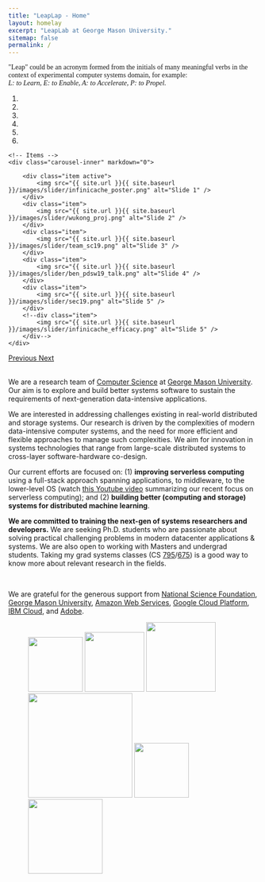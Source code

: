 ```yaml
---
title: "LeapLap - Home"
layout: homelay
excerpt: "LeapLab at George Mason University."
sitemap: false
permalink: /
---
```


<span class="glyphicon glyphicon-star" aria-hidden="true"></span> <font face="Palatino Linotype">"Leap" could be an acronym formed from the initials of many meaningful verbs in the context of experimental computer systems domain, for example:<br />
<em>L: to Learn, E: to Enable, A: to Accelerate, P: to Propel.</em></font>
<!--A research team whose goal is to <strong>p</strong>ropel computer systems techniques and <strong>e</strong>nhancements with insights learned through experiments and practical
deployments.</font-->

<div markdown="0" id="carousel" class="carousel slide" data-ride="carousel" data-interval="5000" data-pause="hover" >
    <!-- Menu -->
    <ol class="carousel-indicators">
        <li data-target="#carousel" data-slide-to="0" class="active"></li>
        <li data-target="#carousel" data-slide-to="1"></li>
        <li data-target="#carousel" data-slide-to="2"></li>
        <li data-target="#carousel" data-slide-to="3"></li>
        <li data-target="#carousel" data-slide-to="4"></li>
        <li data-target="#carousel" data-slide-to="5"></li>
    </ol>

    <!-- Items -->
    <div class="carousel-inner" markdown="0">

        <div class="item active">
            <img src="{{ site.url }}{{ site.baseurl }}/images/slider/infinicache_poster.png" alt="Slide 1" />
        </div>
        <div class="item">
            <img src="{{ site.url }}{{ site.baseurl }}/images/slider/wukong_proj.png" alt="Slide 2" />
        </div>
        <div class="item">
            <img src="{{ site.url }}{{ site.baseurl }}/images/slider/team_sc19.png" alt="Slide 3" />
        </div>
        <div class="item">
            <img src="{{ site.url }}{{ site.baseurl }}/images/slider/ben_pdsw19_talk.png" alt="Slide 4" />
        </div>
        <div class="item">
            <img src="{{ site.url }}{{ site.baseurl }}/images/slider/sec19.png" alt="Slide 5" />
        </div>
        <!--div class="item">
            <img src="{{ site.url }}{{ site.baseurl }}/images/slider/infinicache_efficacy.png" alt="Slide 5" />
        </div-->
    </div>
  <a class="left carousel-control" href="#carousel" role="button" data-slide="prev">
    <span class="glyphicon glyphicon-chevron-left" aria-hidden="true"></span>
    <span class="sr-only">Previous</span>
  </a>
  <a class="right carousel-control" href="#carousel" role="button" data-slide="next">
    <span class="glyphicon glyphicon-chevron-right" aria-hidden="true"></span>
    <span class="sr-only">Next</span>
  </a>
</div>

<br/>

We are a research team of [Computer Science](https://cs.gmu.edu) at [George Mason University](https://gmu.edu). 
Our aim is to explore and build better systems software to sustain
the requirements of next-generation data-intensive applications.

We are interested in addressing challenges existing in
real-world distributed and storage systems.  Our research is driven
by the complexities of modern data-intensive computer systems, and
the need for more efficient and flexible approaches to manage such
complexities. We aim for innovation in systems technologies that
range from large-scale distributed systems to cross-layer
software-hardware co-design.  

Our current efforts are focused on:
(1) **improving serverless computing** using a full-stack approach spanning
applications, to middleware, to the lower-level OS (watch [this
Youtube video](https://youtu.be/RT81ia23vH8) summarizing our recent
focus on serverless computing); and (2) **building better (computing
and storage) systems for distributed machine learning**.  

**We are committed to training the next-gen of systems researchers and
developers.** We are seeking Ph.D. students who are passionate about
solving practical challenging problems in modern datacenter
applications & systems. We are also open to working with Masters and
undergrad students. Taking my grad systems classes (CS
[795](https://cs.gmu.edu/~yuecheng/teaching/cs795_fall18/index.html)/[675](https://tddg.github.io/cs675-spring20/))
is a good way to know more about relevant research in the fields.

<p><br/> </p>

We are grateful for the generous support from [National Science Foundation](https://www.nsf.gov),
[George Mason University](https://gmu.edu), [Amazon Web Services](https://aws.amazon.com),  [Google Cloud Platform](https://cloud.google.com/), 
[IBM Cloud](https://www.ibm.com/cloud), 
and [Adobe](https://www.adobe.com/).

<figure class="fourth">
  <img src="{{ site.url }}{{ site.baseurl }}/images/logopic/Logo_NSF.png" style="width: 110px">
  <img src="{{ site.url }}{{ site.baseurl }}/images/logopic/Logo_GMU.jpg" style="width: 120px">
  <img src="{{ site.url }}{{ site.baseurl }}/images/logopic/Logo_AWS.svg" style="width: 140px">
  <img src="{{ site.url }}{{ site.baseurl }}/images/logopic/Logo_GCP.png" style="width: 210px">
  <img src="{{ site.url }}{{ site.baseurl }}/images/logopic/Logo_IBM_Cloud.png" style="width: 110px">
  <img src="{{ site.url }}{{ site.baseurl }}/images/logopic/Logo_Adobe.png" style="width: 150px">
</figure>
